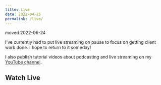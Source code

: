 ```yaml
---
title: Live
date: 2022-04-25
permalink: /live/
---
```


moved 2022-06-24

I've currently had to put live streaming on pause to focus on getting client work done. I hope to return to it someday!

I also publish tutorial videos about podcasting and live streaming on my [YouTube channel](https://www.youtube.com/c/lemonproductionsca).


## Watch Live

<!-- Add a placeholder for the Twitch embed -->
<div id="twitch-embed"></div>

<!-- Load the Twitch embed script -->
<script src="https://embed.twitch.tv/embed/v1.js"></script>

<!-- Create a Twitch.Embed object that will render within the "twitch-embed" root element. -->
<script type="text/javascript">
new Twitch.Embed("twitch-embed", {
width: 854,
height: 480,
channel: "lemonpodcasting",
autoplay: "true",
});
</script>